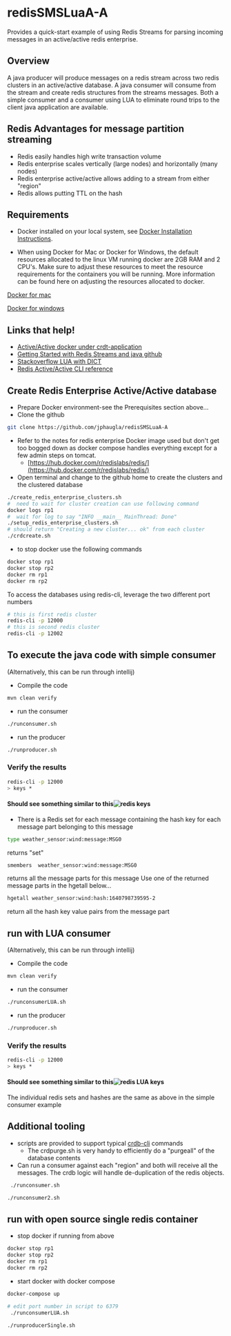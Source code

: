 # redisSMSLuaA-A
Provides a quick-start example of using Redis Streams for parsing incoming messages in an active/active redis enterprise.
## Overview
A java producer will produce messages on a redis stream across two redis clusters in an active/active database.
A java consumer will consume from the stream and create redis structures from the streams messages.
Both a simple consumer and a consumer using LUA to eliminate round trips to the client java application are available.

## Redis Advantages for message partition streaming
 * Redis easily handles high write transaction volume
 * Redis enterprise scales vertically (large nodes)  and horizontally (many nodes)
 * Redis enterprise active/active allows adding to a stream from either "region"
 * Redis allows putting TTL on the hash

## Requirements
* Docker installed on your local system, see [Docker Installation Instructions](https://docs.docker.com/engine/installation/).

* When using Docker for Mac or Docker for Windows, the default resources allocated to the linux VM running docker are 2GB RAM and 2 CPU's. Make sure to adjust these resources to meet the resource requirements for the containers you will be running. More information can be found here on adjusting the resources allocated to docker.

[Docker for mac](https://docs.docker.com/docker-for-mac/#advanced)

[Docker for windows](https://docs.docker.com/docker-for-windows/#advanced)

## Links that help!
 * [Active/Active docker under crdt-application](https://github.com/RedisLabs/redis-for-dummies)
 * [Getting Started with Redis Streams and java github](https://github.com/tgrall/redis-streams-101-java)
 * [Stackoverflow LUA with DICT](https://stackoverflow.com/questions/58999662/redis-how-to-hmset-a-dictionary-from-a-lua-script)
 * [Redis Active/Active CLI reference](https://docs.redis.com/latest/rs/references/crdb-cli-reference/)
## Create Redis Enterprise Active/Active database
 * Prepare Docker environment-see the Prerequisites section above...
 * Clone the github 
```bash
git clone https://github.com/jphaugla/redisSMSLuaA-A
```
 * Refer to the notes for redis enterprise Docker image used but don't get too bogged down as docker compose handles everything except for a few admin steps on tomcat.
   * [https://hub.docker.com/r/redislabs/redis/](https://hub.docker.com/r/redislabs/redis/)
 * Open terminal and change to the github home to create the clusters and the clustered database
```bash
./create_redis_enterprise_clusters.sh 
#  need to wait for cluster creation can use following command
docker logs rp1
#  wait for log to say "INFO __main__ MainThread: Done"
./setup_redis_enterprise_clusters.sh
# should return "Creating a new cluster... ok" from each cluster
./crdcreate.sh
```
* to stop docker use the following commands
```bash
docker stop rp1
docker stop rp2
docker rm rp1
docker rm rp2
```
To access the databases using redis-cli, leverage the two different port numbers
```bash
# this is first redis cluster
redis-cli -p 12000
# this is second redis cluster
redis-cli -p 12002
```
## To execute the java code with simple consumer
(Alternatively, this can be run through intellij)
 * Compile the code
```bash
mvn clean verify
```
 *  run the consumer   
```bash
./runconsumer.sh
```
 * run the producer
```bash
./runproducer.sh
```
### Verify the results
```bash
redis-cli -p 12000
> keys *
```
#### Should see something similar to this![redis keys](images/keys.png)
* There is a Redis set for each message containing the hash key for each message part belonging to this message
```bash
type weather_sensor:wind:message:MSG0
```
returns "set"
```bash
smembers  weather_sensor:wind:message:MSG0
```
returns all the message parts for this message
Use one of the returned message parts in the hgetall below...
```bash
hgetall weather_sensor:wind:hash:1640798739595-2
```
return all the hash key value pairs from the message part
## run with LUA consumer
(Alternatively, this can be run through intellij)
* Compile the code
```bash
mvn clean verify
```
*  run the consumer
```bash
./runconsumerLUA.sh
```
*   run the producer
```bash
./runproducer.sh
```
### Verify the results
```bash
redis-cli -p 12000
> keys *
```
#### Should see something similar to this![redis LUA keys](images/keysLUA.png)
The individual redis sets and hashes are the same as above in the simple consumer example
## Additional tooling
 * scripts are provided to support typical [crdb-cli](https://docs.redis.com/latest/rs/references/crdb-cli-reference/) commands
    * The crdpurge.sh is very handy to efficiently do a "purgeall" of the database contents
 * Can run a consumer against each "region" and both will receive all the messages.  The crdb logic will handle de-duplication of the redis objects.
```bash
 ./runconsumer.sh
 ```
```bash
./runconsumer2.sh
```
## run with open source single redis container
 * stop docker if running from above
```bash
docker stop rp1
docker stop rp2
docker rm rp1
docker rm rp2
```
 * start docker with docker compose
```bash
docker-compose up
```
```bash
# edit port number in script to 6379
 ./runconsumerLUA.sh
 ```
```bash
./runproducerSingle.sh
```